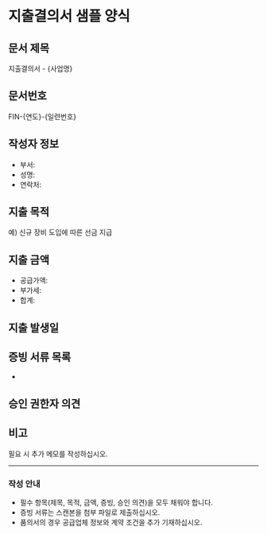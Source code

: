 # 지출결의서 샘플 양식

## 문서 제목
지출결의서 - {사업명}

## 문서번호
FIN-{연도}-{일련번호}

## 작성자 정보
- 부서: 
- 성명: 
- 연락처: 

## 지출 목적
예) 신규 장비 도입에 따른 선금 지급

## 지출 금액
- 공급가액: 
- 부가세: 
- 합계: 

## 지출 발생일

## 증빙 서류 목록
- 

## 승인 권한자 의견

## 비고
필요 시 추가 메모를 작성하십시오.

---

### 작성 안내
- 필수 항목(제목, 목적, 금액, 증빙, 승인 의견)을 모두 채워야 합니다.
- 증빙 서류는 스캔본을 첨부 파일로 제출하십시오.
- 품의서의 경우 공급업체 정보와 계약 조건을 추가 기재하십시오.
